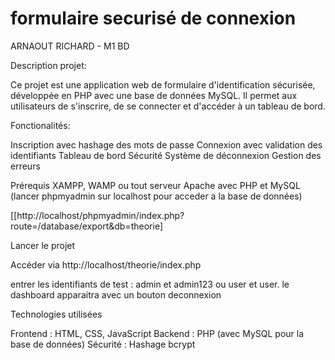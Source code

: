 # formulaire securisé de connexion
ARNAOUT RICHARD - M1 BD 

Description projet:

Ce projet est une application web de formulaire d'identification sécurisée, développée en PHP avec une base de données MySQL. Il permet aux utilisateurs de s'inscrire, de se connecter et d'accéder à un tableau de bord.


Fonctionalités:

Inscription avec hashage des mots de passe
Connexion avec validation des identifiants
Tableau de bord
Sécurité
Système de déconnexion
Gestion des erreurs


Prérequis
XAMPP, WAMP ou tout serveur Apache avec PHP et MySQL (lancer phpmyadmin sur localhost pour acceder a la base de données)

[[http://localhost/phpmyadmin/index.php?route=/database/export&db=theorie]


Lancer le projet

Accéder via http://localhost/theorie/index.php

entrer les identifiants de test : admin et admin123 ou user et user.
le dashboard apparaitra avec un bouton deconnexion

Technologies utilisées

Frontend : HTML, CSS, JavaScript
Backend : PHP (avec MySQL pour la base de données)
Sécurité : Hashage bcrypt



